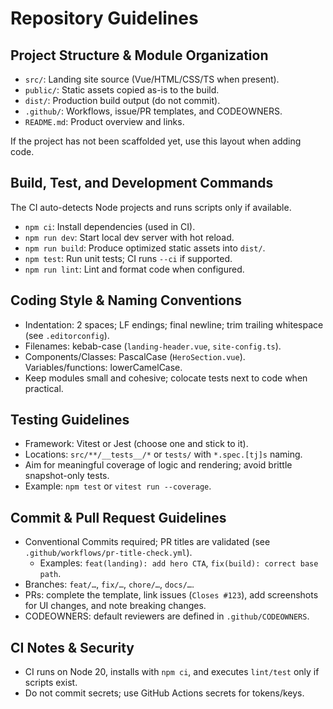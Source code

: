 # Repository Guidelines

## Project Structure & Module Organization
- `src/`: Landing site source (Vue/HTML/CSS/TS when present).
- `public/`: Static assets copied as-is to the build.
- `dist/`: Production build output (do not commit).
- `.github/`: Workflows, issue/PR templates, and CODEOWNERS.
- `README.md`: Product overview and links.

If the project has not been scaffolded yet, use this layout when adding code.

## Build, Test, and Development Commands
The CI auto-detects Node projects and runs scripts only if available.
- `npm ci`: Install dependencies (used in CI).
- `npm run dev`: Start local dev server with hot reload.
- `npm run build`: Produce optimized static assets into `dist/`.
- `npm test`: Run unit tests; CI runs `--ci` if supported.
- `npm run lint`: Lint and format code when configured.

## Coding Style & Naming Conventions
- Indentation: 2 spaces; LF endings; final newline; trim trailing whitespace (see `.editorconfig`).
- Filenames: kebab-case (`landing-header.vue`, `site-config.ts`).
- Components/Classes: PascalCase (`HeroSection.vue`). Variables/functions: lowerCamelCase.
- Keep modules small and cohesive; colocate tests next to code when practical.

## Testing Guidelines
- Framework: Vitest or Jest (choose one and stick to it).
- Locations: `src/**/__tests__/*` or `tests/` with `*.spec.[tj]s` naming.
- Aim for meaningful coverage of logic and rendering; avoid brittle snapshot-only tests.
- Example: `npm test` or `vitest run --coverage`.

## Commit & Pull Request Guidelines
- Conventional Commits required; PR titles are validated (see `.github/workflows/pr-title-check.yml`).
  - Examples: `feat(landing): add hero CTA`, `fix(build): correct base path`.
- Branches: `feat/…`, `fix/…`, `chore/…`, `docs/…`.
- PRs: complete the template, link issues (`Closes #123`), add screenshots for UI changes, and note breaking changes.
- CODEOWNERS: default reviewers are defined in `.github/CODEOWNERS`.

## CI Notes & Security
- CI runs on Node 20, installs with `npm ci`, and executes `lint/test` only if scripts exist.
- Do not commit secrets; use GitHub Actions secrets for tokens/keys.
